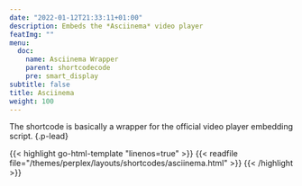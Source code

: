 ```yaml
---
date: "2022-01-12T21:33:11+01:00"
description: Embeds the *Asciinema* video player
featImg: ""
menu:
  doc:
    name: Asciinema Wrapper
    parent: shortcodecode
    pre: smart_display
subtitle: false
title: Asciinema
weight: 100
---
```


The shortcode is basically a wrapper for the official video player embedding script.
{.p-lead} <!--more--> 

{{< highlight go-html-template "linenos=true" >}}
{{< readfile file="/themes/perplex/layouts/shortcodes/asciinema.html" >}}
{{< /highlight >}}
